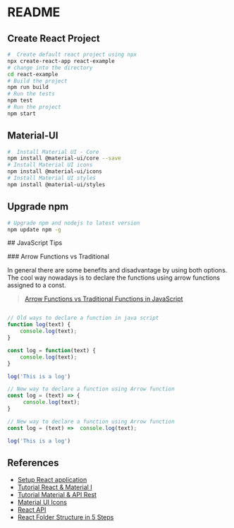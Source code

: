 # README

## Create React Project

```bash
#  Create default react project using npx
npx create-react-app react-example
# change into the directory
cd react-example
# Build the project
npm run build
# Run the tests
npm test
# Run the project
npm start
```

## Material-UI

```bash
#  Install Material UI - Core
npm install @material-ui/core --save
# Install Material UI icons
npm install @material-ui/icons
# Install Material UI styles
npm install @material-ui/styles
```

## Upgrade npm

```bash
# Upgrade npm and nodejs to latest version
npm update npm -g
```

## JavaScript Tips

### Arrow Functions vs Traditional

In general there are some benefits and disadvantage by using both options. The cool way nowadays is to declare the functions using arrow functions assigned to a const.

> [Arrow Functions vs Traditional Functions in JavaScript](https://medium.com/the-non-traditional-developer/arrow-functions-vs-traditional-functions-in-javascript-8ff1a48ede12)

```js

// Old ways to declare a function in java script
function log(text) {
    console.log(text);
}

const log = function(text) {
    console.log(text);
}

log('This is a log')

// New way to declare a function using Arrow function
const log = (text) => {
     console.log(text);
}

// New way to declare a function using Arrow function
const log = (text) =>  console.log(text);

log('This is a log')
```

## References

- [Setup React application](https://www.digitalocean.com/community/tutorials/how-to-set-up-a-react-project-with-create-react-app)
- [Tutorial React & Material I](https://medium.com/swlh/building-your-first-web-page-with-react-and-material-ui-287461c5f58a)
- [Tutorial Material & API Rest](https://medium.com/better-programming/how-to-use-material-ui-to-bring-material-design-to-react-a327c875ab86)
- [Material UI Icons](https://material-ui.com/components/icons/)
- [React API](https://pusher.com/tutorials/consume-restful-api-react)
- [React Folder Structure in 5 Steps](https://www.robinwieruch.de/react-folder-structure)